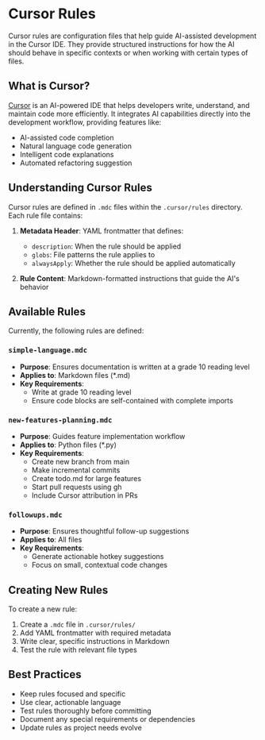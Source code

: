 # Cursor Rules

Cursor rules are configuration files that help guide AI-assisted development in the Cursor IDE. They provide structured instructions for how the AI should behave in specific contexts or when working with certain types of files.

## What is Cursor?

[Cursor](https://www.cursor.com/) is an AI-powered IDE that helps developers write, understand, and maintain code more efficiently. It integrates AI capabilities directly into the development workflow, providing features like:

- AI-assisted code completion
- Natural language code generation
- Intelligent code explanations
- Automated refactoring suggestion

## Understanding Cursor Rules

Cursor rules are defined in `.mdc` files within the `.cursor/rules` directory. Each rule file contains:

1. **Metadata Header**: YAML frontmatter that defines:
   - `description`: When the rule should be applied
   - `globs`: File patterns the rule applies to
   - `alwaysApply`: Whether the rule should be applied automatically

2. **Rule Content**: Markdown-formatted instructions that guide the AI's behavior

## Available Rules

Currently, the following rules are defined:

### `simple-language.mdc`
- **Purpose**: Ensures documentation is written at a grade 10 reading level
- **Applies to**: Markdown files (*.md)
- **Key Requirements**: 
  - Write at grade 10 reading level
  - Ensure code blocks are self-contained with complete imports

### `new-features-planning.mdc`
- **Purpose**: Guides feature implementation workflow
- **Applies to**: Python files (*.py)
- **Key Requirements**:
  - Create new branch from main
  - Make incremental commits
  - Create todo.md for large features
  - Start pull requests using gh
  - Include Cursor attribution in PRs

### `followups.mdc`
- **Purpose**: Ensures thoughtful follow-up suggestions
- **Applies to**: All files
- **Key Requirements**:
  - Generate actionable hotkey suggestions
  - Focus on small, contextual code changes

## Creating New Rules

To create a new rule:

1. Create a `.mdc` file in `.cursor/rules/`
2. Add YAML frontmatter with required metadata
3. Write clear, specific instructions in Markdown
4. Test the rule with relevant file types

## Best Practices

- Keep rules focused and specific
- Use clear, actionable language
- Test rules thoroughly before committing
- Document any special requirements or dependencies
- Update rules as project needs evolve
